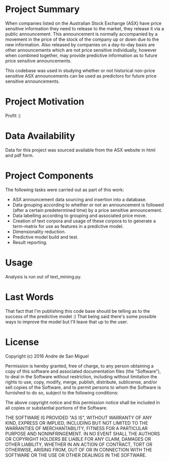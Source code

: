 # Project Summary

When companies listed on the Australian Stock Exchange (ASX) have price sensitive information they need to release to the market, they release it via a public announcement. This announcement is normally accompanied by a movement in the price of the stock of the company up or down due to the new information.
Also released by companies on a day-to-day basis are other announcements which are not price sensitive individually, however when combined together, may provide predictive information as to future price sensitive announcements.

This codebase was used in studying whether or not historical non-price sensitive ASX announcements can be used as predictors for future price sensitive announcements.

# Project Motivation

Profit :)

# Data Availability

Data for this project was sourced available from the ASX website in html and pdf form.

# Project Components

The following tasks were carried out as part of this work:
* ASX announcement data sourcing and insertion into a database.
* Data grouping according to whether or not an announcement is followed (after a certain predetermined time) by a price sensitive announcement.
* Data labelling according to grouping and associated price move.
* Creation of text corpora and usage of these corpora to to generate a term-matrix for use as features in a predictive model.
* Dimensionality reduction.
* Predictive model build and test.
* Result reporting.

# Usage

Analysis is run out of text_mining.py.

# Last Words

That fact that I'm publishing this code base should be telling as to the success of the predictive model :)
That being said there's some possible ways to improve the model but I'll leave that up to the user.

# License

Copyright (c) 2016 Andre de San Miguel

Permission is hereby granted, free of charge, to any person obtaining a copy of this software and associated documentation files (the "Software"), to deal in the Software without restriction, including without limitation the rights to use, copy, modify, merge, publish, distribute, sublicense, and/or sell copies of the Software, and to permit persons to whom the Software is furnished to do so, subject to the following conditions:

The above copyright notice and this permission notice shall be included in all copies or substantial portions of the Software.

THE SOFTWARE IS PROVIDED "AS IS", WITHOUT WARRANTY OF ANY KIND, EXPRESS OR IMPLIED, INCLUDING BUT NOT LIMITED TO THE WARRANTIES OF MERCHANTABILITY, FITNESS FOR A PARTICULAR PURPOSE AND NONINFRINGEMENT. IN NO EVENT SHALL THE AUTHORS OR COPYRIGHT HOLDERS BE LIABLE FOR ANY CLAIM, DAMAGES OR OTHER LIABILITY, WHETHER IN AN ACTION OF CONTRACT, TORT OR OTHERWISE, ARISING FROM, OUT OF OR IN CONNECTION WITH THE SOFTWARE OR THE USE OR OTHER DEALINGS IN THE SOFTWARE.
